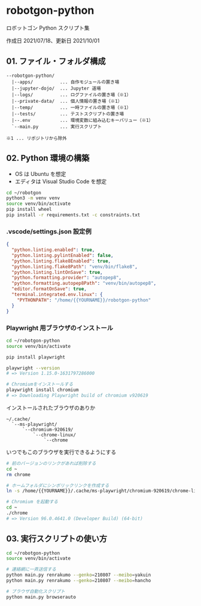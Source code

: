 # robotgon-python

ロボットゴン Python スクリプト集

作成日 2021/07/18、更新日 2021/10/01

## 01. ファイル・フォルダ構成

```text
--robotgon-python/
  |--apps/          ... 自作モジュールの置き場
  |--jupyter-dojo/  ... Jupyter 道場
  |--logs/          ... ログファイルの置き場（※1）
  |--private-data/  ... 個人情報の置き場（※1）
  |--temp/          ... 一時ファイルの置き場（※1）
  |--tests/         ... テストスクリプトの置き場
  |--.env           ... 環境変数に組み込むキーバリュー（※1）
  `--main.py        ... 実行スクリプト

※1 ... リポジトリから除外
```

## 02. Python 環境の構築

- OS は Ubuntu を想定
- エディタは Visual Studio Code を想定

```bash
cd ~/robotgon
python3 -m venv venv
source venv/bin/activate
pip install wheel
pip install -r requirements.txt -c constraints.txt
```

### .vscode/settings.json 設定例

```json
{
  "python.linting.enabled": true,
  "python.linting.pylintEnabled": false,
  "python.linting.flake8Enabled": true,
  "python.linting.flake8Path": "venv/bin/flake8",
  "python.linting.lintOnSave": true,
  "python.formatting.provider": "autopep8",
  "python.formatting.autopep8Path": "venv/bin/autopep8",
  "editor.formatOnSave": true,
  "terminal.integrated.env.linux": {
    "PYTHONPATH": "/home/{{YOURNAME}}/robotgon-python"
  }
}
```

### Playwright 用ブラウザのインストール

```bash
cd ~/robotgon-python
source venv/bin/activate

pip install playwright

playwright --version
# => Version 1.15.0-1631797286000

# Chromiumをインストールする
playwright install chromium
# => Downloading Playwright build of chromium v920619
```

インストールされたブラウザのありか

```text
~/.cache/
  `--ms-playwright/
      `--chromium-920619/
          `--chrome-linux/
              `--chrome
```

いつでもこのブラウザを実行できるようにする

```bash
# 前のバージョンのリンクがあれば削除する
cd ~
rm chrome

# ホームフォルダにシンボリックリンクを作成する
ln -s /home/{{YOURNAME}}/.cache/ms-playwright/chromium-920619/chrome-linux/chrome /home/{{YOURNAME}}/chrome

# Chromium を起動する
cd ~
./chrome
# => Version 96.0.4641.0 (Developer Build) (64-bit)
```

## 03. 実行スクリプトの使い方

```bash
cd ~/robotgon-python
source venv/bin/activate

# 連絡網に一斉送信する
python main.py renrakumo --genko=210807 --meibo=yakuin
python main.py renrakumo --genko=210807 --meibo=hancho

# ブラウザ自動化スクリプト
python main.py browserauto
```
